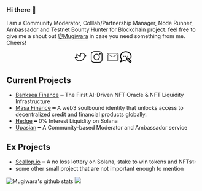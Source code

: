 ### Hi there 👋



I am a Community Moderator, Colllab/Partnership Manager, Node Runner, Ambassador and Testnet Bounty Hunter for Blockchain project. feel free to give me a shout out [@Mugiwara](https://twitter.com/themugiwara0x/) in case you need something from me. Cheers!

<p align='center'>
<a href="https://twitter.com/themugiwara0x" target="_blank"><img height="30" src="https://github.com/superadit98/superadit98/blob/main/twitter.png?raw=true"></a>&nbsp;&nbsp;
<a href="https://www.instagram.com/gibrank_/" target="_blank"><img height="30" src="https://github.com/superadit98/superadit98/blob/main/instagram.png?raw=true"></a>&nbsp;&nbsp;
<a href="mailto:adityawijo.k@gmail.com" target="_blank"><img height="30" src="https://github.com/superadit98/superadit98/blob/main/mail.png?raw=true"></a>
<a href="https://upasian.org" target="_blank"><img height="30" src="https://github.com/superadit98/superadit98/blob/main/blog.png?raw=true"></a>
</p>

## Current Projects
- [Banksea Finance](https://banksea.finance) ━ The First AI-Driven NFT Oracle &
NFT Liquidity Infrastructure
- [Masa Finance](https://masa.finance) ━ A web3 soulbound identity that unlocks access to decentralized credit and financial products globally.
- [Hedge](https://hedge.so) ━ 0% Interest Liquidity on Solana
- [Upasian](https://upasian.org) ━ A Community-based Moderator and Ambassador service


## Ex Projects
- [Scallop.io](https://scallop.io) ━ A no loss lottery on Solana, stake to win tokens and NFTs✨
- some other small project that are not important enough to mention

![Mugiwara's github stats](https://github-readme-stats.vercel.app/api?username=superadit98&hide=contribs,prs&show_icons=true&hide_border=true&title_color=000)
![](https://komarev.com/ghpvc/?username=superadit98&label=Visitors+Count&color=brightgreen)
